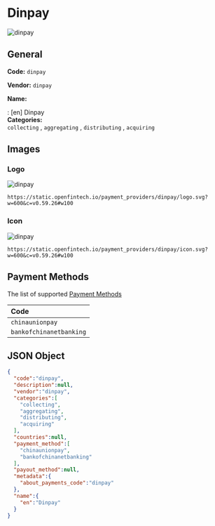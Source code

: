 
# Dinpay 
![dinpay](https://static.openfintech.io/payment_providers/dinpay/logo.svg?w=600&c=v0.59.26#w100)  

## General 
 
**Code:** `dinpay`  
 
**Vendor:** `dinpay`  
 
**Name:**  
 
:	[en] Dinpay  
**Categories:**  
`collecting`  , `aggregating`  , `distributing`  , `acquiring`  
 

## Images 

### Logo 
 
![dinpay](https://static.openfintech.io/payment_providers/dinpay/logo.svg?w=600&c=v0.59.26#w100)  

```
https://static.openfintech.io/payment_providers/dinpay/logo.svg?w=600&c=v0.59.26#w100
```  

### Icon 
 
![dinpay](https://static.openfintech.io/payment_providers/dinpay/icon.svg?w=600&c=v0.59.26#w100)  

```
https://static.openfintech.io/payment_providers/dinpay/icon.svg?w=600&c=v0.59.26#w100
```  

## Payment Methods 
 
The list of supported  [Payment Methods](#) 

|Code| 
|:---| 
|`chinaunionpay` | 
|`bankofchinanetbanking` | 
 

## JSON Object 

```json
{
  "code":"dinpay",
  "description":null,
  "vendor":"dinpay",
  "categories":[
    "collecting",
    "aggregating",
    "distributing",
    "acquiring"
  ],
  "countries":null,
  "payment_method":[
    "chinaunionpay",
    "bankofchinanetbanking"
  ],
  "payout_method":null,
  "metadata":{
    "about_payments_code":"dinpay"
  },
  "name":{
    "en":"Dinpay"
  }
}
```  
